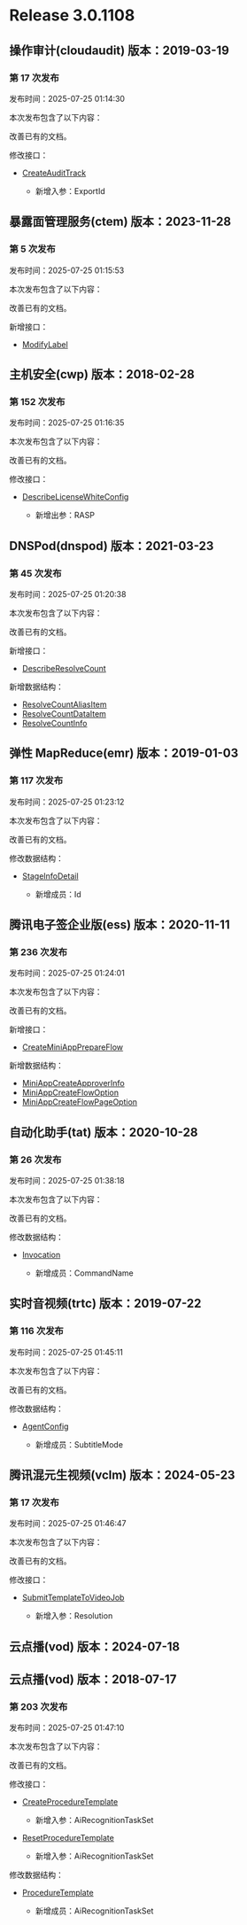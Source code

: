 # Release 3.0.1108

## 操作审计(cloudaudit) 版本：2019-03-19

### 第 17 次发布

发布时间：2025-07-25 01:14:30

本次发布包含了以下内容：

改善已有的文档。

修改接口：

* [CreateAuditTrack](https://cloud.tencent.com/document/api/629/70383)

	* 新增入参：ExportId




## 暴露面管理服务(ctem) 版本：2023-11-28

### 第 5 次发布

发布时间：2025-07-25 01:15:53

本次发布包含了以下内容：

改善已有的文档。

新增接口：

* [ModifyLabel](https://cloud.tencent.com/document/api/1755/121748)



## 主机安全(cwp) 版本：2018-02-28

### 第 152 次发布

发布时间：2025-07-25 01:16:35

本次发布包含了以下内容：

改善已有的文档。

修改接口：

* [DescribeLicenseWhiteConfig](https://cloud.tencent.com/document/api/296/99627)

	* 新增出参：RASP




## DNSPod(dnspod) 版本：2021-03-23

### 第 45 次发布

发布时间：2025-07-25 01:20:38

本次发布包含了以下内容：

改善已有的文档。

新增接口：

* [DescribeResolveCount](https://cloud.tencent.com/document/api/1427/121749)

新增数据结构：

* [ResolveCountAliasItem](https://cloud.tencent.com/document/api/1427/56185#ResolveCountAliasItem)
* [ResolveCountDataItem](https://cloud.tencent.com/document/api/1427/56185#ResolveCountDataItem)
* [ResolveCountInfo](https://cloud.tencent.com/document/api/1427/56185#ResolveCountInfo)



## 弹性 MapReduce(emr) 版本：2019-01-03

### 第 117 次发布

发布时间：2025-07-25 01:23:12

本次发布包含了以下内容：

改善已有的文档。

修改数据结构：

* [StageInfoDetail](https://cloud.tencent.com/document/api/589/33981#StageInfoDetail)

	* 新增成员：Id




## 腾讯电子签企业版(ess) 版本：2020-11-11

### 第 236 次发布

发布时间：2025-07-25 01:24:01

本次发布包含了以下内容：

改善已有的文档。

新增接口：

* [CreateMiniAppPrepareFlow](https://cloud.tencent.com/document/api/1323/121750)

新增数据结构：

* [MiniAppCreateApproverInfo](https://cloud.tencent.com/document/api/1323/70369#MiniAppCreateApproverInfo)
* [MiniAppCreateFlowOption](https://cloud.tencent.com/document/api/1323/70369#MiniAppCreateFlowOption)
* [MiniAppCreateFlowPageOption](https://cloud.tencent.com/document/api/1323/70369#MiniAppCreateFlowPageOption)



## 自动化助手(tat) 版本：2020-10-28

### 第 26 次发布

发布时间：2025-07-25 01:38:18

本次发布包含了以下内容：

改善已有的文档。

修改数据结构：

* [Invocation](https://cloud.tencent.com/document/api/1340/52687#Invocation)

	* 新增成员：CommandName




## 实时音视频(trtc) 版本：2019-07-22

### 第 116 次发布

发布时间：2025-07-25 01:45:11

本次发布包含了以下内容：

改善已有的文档。

修改数据结构：

* [AgentConfig](https://cloud.tencent.com/document/api/647/44055#AgentConfig)

	* 新增成员：SubtitleMode




## 腾讯混元生视频(vclm) 版本：2024-05-23

### 第 17 次发布

发布时间：2025-07-25 01:46:47

本次发布包含了以下内容：

改善已有的文档。

修改接口：

* [SubmitTemplateToVideoJob](https://cloud.tencent.com/document/api/1616/119001)

	* 新增入参：Resolution




## 云点播(vod) 版本：2024-07-18



## 云点播(vod) 版本：2018-07-17

### 第 203 次发布

发布时间：2025-07-25 01:47:10

本次发布包含了以下内容：

改善已有的文档。

修改接口：

* [CreateProcedureTemplate](https://cloud.tencent.com/document/api/266/33897)

	* 新增入参：AiRecognitionTaskSet

* [ResetProcedureTemplate](https://cloud.tencent.com/document/api/266/33894)

	* 新增入参：AiRecognitionTaskSet


修改数据结构：

* [ProcedureTemplate](https://cloud.tencent.com/document/api/266/31773#ProcedureTemplate)

	* 新增成员：AiRecognitionTaskSet




